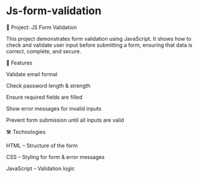 # Js-form-validation
📌 Project: JS Form Validation

This project demonstrates form validation using JavaScript.
It shows how to check and validate user input before submitting a form, ensuring that data is correct, complete, and secure.

🔑 Features

Validate email format

Check password length & strength

Ensure required fields are filled

Show error messages for invalid inputs

Prevent form submission until all inputs are valid

🛠️ Technologies

HTML – Structure of the form

CSS – Styling for form & error messages

JavaScript – Validation logic